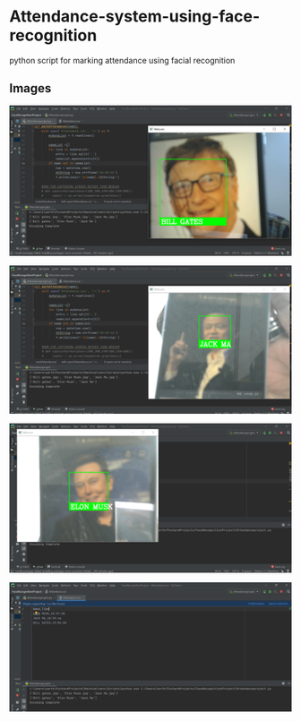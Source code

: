# Attendance-system-using-face-recognition
python script for marking attendance using facial recognition

## Images
![Borders](/img/Bill_gates.png)

![Borders](/img/jack_ma.png)

![Borders](/img/elon_musk.png)

![Borders](/img/Attendance_file.png)
